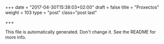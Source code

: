 +++
date = "2017-04-30T15:38:03+02:00"
draft = false
title = "Proxectos"
weight = 103
type = "post"
class="post last"

+++


This file is automatically generated. Don't change it. See the README for more info.

